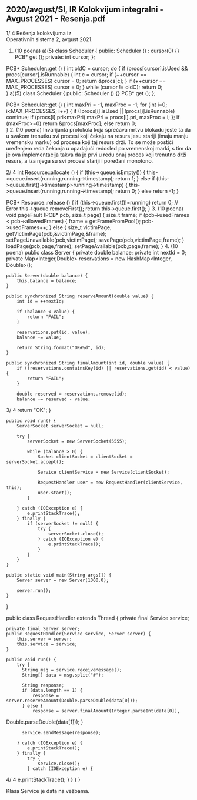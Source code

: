 2020/avgust/SI, IR Kolokvijum integralni - Avgust 2021 - Resenja.pdf
--------------------------------------------------------------------------------


1/  4 
Rešenja kolokvijuma iz  
Operativnih sistema 2, avgust 2021. 
1. (10 poena) 
a)(5) 
class Scheduler { 
public: 
  Scheduler () : cursor(0) {} 
  PCB* get (); 
private: 
  int cursor; 
}; 
 
PCB* Scheduler::get () { 
  int oldC = cursor; 
  do { 
    if (procs[cursor].isUsed && procs[cursor].isRunnable) { 
      int c = cursor; 
      if (++cursor == MAX_PROCESSES) cursor = 0; 
      return &procs[c]; 
    } 
    if (++cursor == MAX_PROCESSES) cursor = 0; 
  } while (cursor != oldC); 
  return 0;   
} 
a)(5) 
class Scheduler { 
public: 
  Scheduler () {} 
  PCB* get (); 
}; 
 
PCB* Scheduler::get () { 
  int maxPri = -1, maxProc = -1; 
  for (int i=0; i<MAX_PROCESSES; i++) { 
    if (!procs[i].isUsed || !procs[i].isRunnable) continue; 
    if (procs[i].pri<maxPri) maxPri = procs[i].pri, maxProc = i; 
  }; 
  if (maxProc>=0) return &procs[maxProc]; 
  else return 0;   
} 
2. (10 poena) Invarijanta protokola koja sprečava mrtvu blokadu jeste ta da u svakom 
trenutku svi procesi koji čekaju na resurs jesu stariji (imaju manju vremensku marku) od 
procesa koji taj resurs drži. To se može postići uređenjem reda čekanja u opadajući redosled 
po vremenskoj marki, s tim da je ova implementacija takva da je prvi u redu onaj proces koji 
trenutno drži resurs, a iza njega su svi procesi stariji i poređani monotono. 

2/  4 
int Resource::allocate () { 
  if (this->queue.isEmpty()) { 
    this->queue.insert(running,running->timestamp); 
    return 1; 
  } else 
  if (this->queue.first()->timestamp>running->timestamp) { 
    this->queue.insert(running,running->timestamp); 
    return 0; 
  } else 
    return -1; 
} 
 
PCB* Resource::release () { 
  if (this->queue.first()!=running) return 0; // Error 
  this->queue.removeFirst(); 
  return this->queue.first(); 
} 
3. (10 poena) 
void pageFault (PCB* pcb, size_t page) { 
  size_t frame; 
  if (pcb->usedFrames < pcb->allowedFrames) { 
    frame = getFrameFromPool(); 
    pcb->usedFrames++; 
  } else { 
    size_t victimPage; 
    getVictimPage(pcb,&victimPage,&frame); 
    setPageUnavailable(pcb,victimPage); 
    savePage(pcb,victimPage,frame); 
  }   
  loadPage(pcb,page,frame); 
  setPageAvailable(pcb,page,frame); 
} 
4. (10 poena) 
public class Server { 
    private double balance; 
    private int nextId = 0; 
    private Map<Integer,Double> reservations = new HashMap<Integer, Double>(); 
 
    public Server(double balance) { 
        this.balance = balance; 
    } 
 
    public synchronized String reserveAmount(double value) { 
        int id = ++nextId; 
 
        if (balance < value) { 
            return "FAIL"; 
        } 
 
        reservations.put(id, value); 
        balance -= value; 
 
        return String.format("OK#%d", id); 
    } 
 
    public synchronized String finalAmount(int id, double value) { 
        if (!reservations.containsKey(id) || reservations.get(id) < value) { 
            return "FAIL"; 
        } 
 
        double reserved = reservations.remove(id); 
        balance += reserved - value; 

3/  4 
        return "OK"; 
    } 
 
    public void run() { 
        ServerSocket serverSocket = null; 
 
        try { 
            serverSocket = new ServerSocket(5555); 
 
            while (balance > 0) { 
                Socket clientSocket = clientSocket = serverSocket.accept(); 
 
                Service clientService = new Service(clientSocket); 
 
                RequestHandler user = new RequestHandler(clientService, this); 
                user.start(); 
            } 
 
        } catch (IOException e) { 
            e.printStackTrace(); 
        } finally { 
            if (serverSocket != null) { 
                try { 
                    serverSocket.close(); 
                } catch (IOException e) { 
                    e.printStackTrace(); 
                } 
            } 
        } 
    } 
 
    public static void main(String args[]) { 
        Server server = new Server(1000.0); 
 
        server.run(); 
    } 
} 
 
public class RequestHandler extends Thread { 
    private final Service service; 
 
    private final Server server; 
    public RequestHandler(Service service, Server server) { 
        this.server = server; 
        this.service = service; 
    } 
 
    public void run() { 
        try { 
          String msg = service.receiveMessage(); 
          String[] data = msg.split("#"); 
 
          String response; 
          if (data.length == 1) { 
              response = server.reserveAmount(Double.parseDouble(data[0])); 
          } else { 
              response = server.finalAmount(Integer.parseInt(data[0]), 
Double.parseDouble(data[1])); 
          } 
 
          service.sendMessage(response); 
 
        } catch (IOException e) { 
            e.printStackTrace(); 
        } finally { 
            try { 
                service.close(); 
            } catch (IOException e) { 

4/  4 
                e.printStackTrace(); 
            } 
        } 
    } 
} 
 
Klasa Service je data na vežbama. 
 